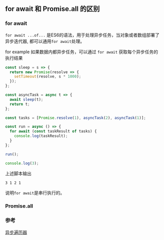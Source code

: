 ## for await 和 Promise.all 的区别

### for await

`for await ...of...` 是ES6的语法，用于处理异步任务，当对象或者数组部署了异步迭代器, 都可以通用`for await`处理。

for example
如果数据内都异步任务，可以通过 `for await` 获取每个异步任务的执行结果
```js
const sleep = s => {
  return new Promise(resolve => {
    setTimeout(resolve, s * 1000);
  });
};

const asyncTask = async t => {
  await sleep(t);
  return t;
};

const tasks = [Promise.resolve(1), asyncTask(2), asyncTask(1)];

const run = async () => {
  for await (const taskResult of tasks) {
    console.log(taskResult);
  }
};

run();

console.log(3);
```

上述脚本输出

```bash
3 1 2 1
```
说明`for await`是串行执行的。

### Promise.all



### 参考
[异步遍历器](https://es6.ruanyifeng.com/?search=for+await+&x=0&y=0#docs/async-iterator)